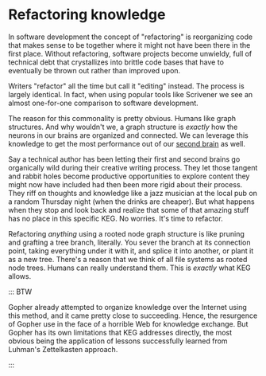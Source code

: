 # Refactoring knowledge

In software development the concept of "refactoring" is reorganizing code that makes sense to be together where it might not have been there in the first place. Without refactoring, software projects become unwieldy, full of technical debt that crystallizes into brittle code bases that have to eventually be thrown out rather than improved upon.

Writers "refactor" all the time but call it "editing" instead. The process is largely identical. In fact, when using popular tools like Scrivener we see an almost one-for-one comparison to software development.

The reason for this commonality is pretty obvious. Humans like graph structures. And why wouldn't we, a graph structure is *exactly* how the neurons in our brains are organized and connected. We can leverage this knowledge to get the most performance out of our [second brain](../49) as well.

Say a technical author has been letting their first and second brains go organically wild during their creative writing process. They let those tangent and rabbit holes become productive opportunities to explore content they might now have included had then been more rigid about their process. They riff on thoughts and knowledge like a jazz musician at the local pub on a random Thursday night (when the drinks are cheaper). But what happens when they stop and look back and realize that some of that amazing stuff has no place in this specific KEG. No worries. It's time to refactor.

Refactoring *anything* using a rooted node graph structure is like pruning and grafting a tree branch, literally. You sever the branch at its connection point, taking everything under it with it, and splice it into another, or plant it as a new tree. There's a reason that we think of all file systems as rooted node trees. Humans can really understand them. This is *exactly* what KEG allows.

::: BTW

Gopher already attempted to organize knowledge over the Internet using this method, and it came pretty close to succeeding. Hence, the resurgence of Gopher use in the face of a horrible Web for knowledge exchange. But Gopher has its own limitations that KEG addresses directly, the most obvious being the application of lessons successfully learned from Luhman's Zettelkasten approach.

:::
